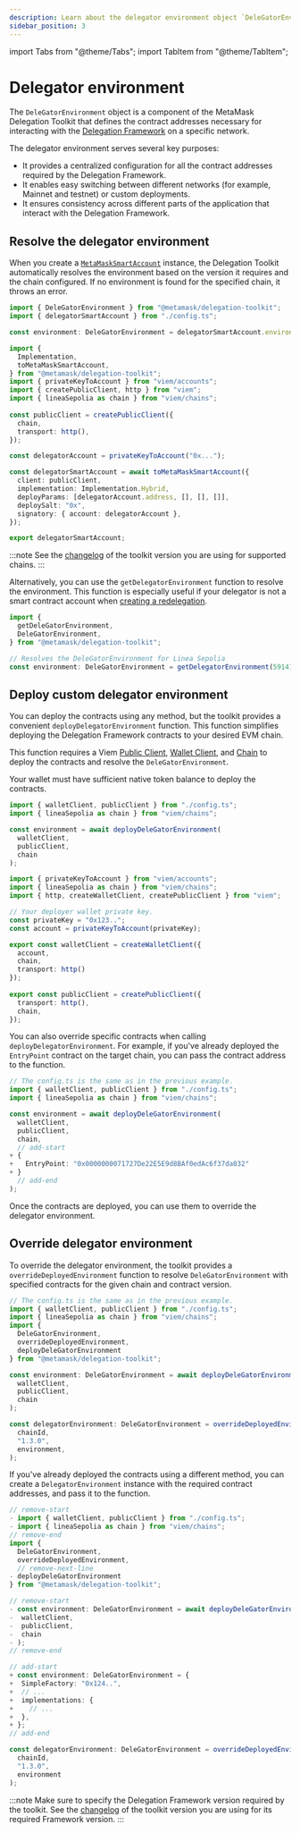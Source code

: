 ```yaml
---
description: Learn about the delegator environment object `DeleGatorEnvironment` and how to use it.
sidebar_position: 3
---
```


import Tabs from "@theme/Tabs";
import TabItem from "@theme/TabItem";

# Delegator environment

The `DeleGatorEnvironment` object is a component of the MetaMask Delegation Toolkit that defines the contract addresses necessary for interacting with the [Delegation Framework](delegation.md#delegation-framework) on a specific network.

The delegator environment serves several key purposes:

- It provides a centralized configuration for all the contract addresses required by the Delegation Framework.
- It enables easy switching between different networks (for example, Mainnet and testnet) or custom deployments.
- It ensures consistency across different parts of the application that interact with the Delegation Framework.

## Resolve the delegator environment

When you create a [`MetaMaskSmartAccount`](../how-to/create-delegator-account.md) instance, the Delegation Toolkit automatically
resolves the environment based on the version it requires and the chain configured.
If no environment is found for the specified chain, it throws an error.

<Tabs>
<TabItem value="example.ts">

```typescript
import { DeleGatorEnvironment } from "@metamask/delegation-toolkit";
import { delegatorSmartAccount } from "./config.ts";

const environment: DeleGatorEnvironment = delegatorSmartAccount.environment; 
```

</TabItem>
<TabItem value="config.ts">

```typescript
import {
  Implementation,
  toMetaMaskSmartAccount,
} from "@metamask/delegation-toolkit";
import { privateKeyToAccount } from "viem/accounts";
import { createPublicClient, http } from "viem";
import { lineaSepolia as chain } from "viem/chains";
 
const publicClient = createPublicClient({
  chain,
  transport: http(),
});

const delegatorAccount = privateKeyToAccount("0x...");

const delegatorSmartAccount = await toMetaMaskSmartAccount({
  client: publicClient,
  implementation: Implementation.Hybrid,
  deployParams: [delegatorAccount.address, [], [], []],
  deploySalt: "0x",
  signatory: { account: delegatorAccount },
});

export delegatorSmartAccount;
```

</TabItem>
</Tabs>

:::note
See the [changelog](../changelog/0.10.2.md) of the toolkit version you are using for supported chains.
:::

Alternatively, you can use the `getDelegatorEnvironment` function to resolve the environment.
This function is especially useful if your delegator is not a smart contract account when
[creating a redelegation](../how-to/create-delegation/index.md#create-a-redelegation).

```typescript
import { 
  getDeleGatorEnvironment, 
  DeleGatorEnvironment, 
} from "@metamask/delegation-toolkit"; 

// Resolves the DeleGatorEnvironment for Linea Sepolia
const environment: DeleGatorEnvironment = getDelegatorEnvironment(59141);
```

## Deploy custom delegator environment

You can deploy the contracts using any method, but the toolkit provides a convenient `deployDelegatorEnvironment` function. This function simplifies deploying the Delegation Framework contracts to your desired EVM chain.

This function requires a Viem [Public Client](https://viem.sh/docs/clients/public.html), [Wallet Client](https://viem.sh/docs/clients/wallet.html), and [Chain](https://viem.sh/docs/glossary/types#chain)
to deploy the contracts and resolve the `DeleGatorEnvironment`. 

Your wallet must have sufficient native token balance to deploy the contracts.

<Tabs>
<TabItem value="example.ts">

```typescript
import { walletClient, publicClient } from "./config.ts";
import { lineaSepolia as chain } from "viem/chains";

const environment = await deployDeleGatorEnvironment(
  walletClient, 
  publicClient, 
  chain
);
```

</TabItem>
<TabItem value="config.ts">

```typescript
import { privateKeyToAccount } from "viem/accounts";
import { lineaSepolia as chain } from "viem/chains";
import { http, createWalletClient, createPublicClient } from "viem";

// Your deployer wallet private key.
const privateKey = "0x123.."; 
const account = privateKeyToAccount(privateKey);

export const walletClient = createWalletClient({
  account,
  chain,
  transport: http()
});
 
export const publicClient = createPublicClient({ 
  transport: http(), 
  chain, 
});
```

</TabItem>
</Tabs>

You can also override specific contracts when calling `deployDelegatorEnvironment`.
For example, if you've already deployed the `EntryPoint` contract on the target chain, you can pass the contract address to the function.

```typescript
// The config.ts is the same as in the previous example.
import { walletClient, publicClient } from "./config.ts";
import { lineaSepolia as chain } from "viem/chains";

const environment = await deployDeleGatorEnvironment(
  walletClient, 
  publicClient, 
  chain,
  // add-start
+ {
+   EntryPoint: "0x0000000071727De22E5E9d8BAf0edAc6f37da032"
+ }
  // add-end
);
```

Once the contracts are deployed, you can use them to override the delegator environment.

## Override delegator environment

To override the delegator environment, the toolkit provides a `overrideDeployedEnvironment` function to resolve
`DeleGatorEnvironment` with specified contracts for the given chain and contract version. 

```typescript
// The config.ts is the same as in the previous example.
import { walletClient, publicClient } from "./config.ts";
import { lineaSepolia as chain } from "viem/chains";
import { 
  DeleGatorEnvironment, 
  overrideDeployedEnvironment,
  deployDeleGatorEnvironment
} from "@metamask/delegation-toolkit";

const environment: DeleGatorEnvironment = await deployDeleGatorEnvironment(
  walletClient, 
  publicClient, 
  chain
);

const delegatorEnvironment: DeleGatorEnvironment = overrideDeployedEnvironment(
  chainId,
  "1.3.0",
  environment,
);
```

If you've already deployed the contracts using a different method, you can create a `DelegatorEnvironment` instance with the required contract addresses, and pass it to the function.

```typescript
// remove-start
- import { walletClient, publicClient } from "./config.ts";
- import { lineaSepolia as chain } from "viem/chains";
// remove-end
import { 
  DeleGatorEnvironment, 
  overrideDeployedEnvironment,
  // remove-next-line
- deployDeleGatorEnvironment
} from "@metamask/delegation-toolkit";

// remove-start
- const environment: DeleGatorEnvironment = await deployDeleGatorEnvironment(
-  walletClient, 
-  publicClient, 
-  chain
- );
// remove-end

// add-start
+ const environment: DeleGatorEnvironment = {
+  SimpleFactory: "0x124..",
+  // ...
+  implementations: {
+    // ...
+  },
+ };
// add-end

const delegatorEnvironment: DeleGatorEnvironment = overrideDeployedEnvironment(
  chainId,
  "1.3.0",
  environment
);
```

:::note
Make sure to specify the Delegation Framework version required by the toolkit.
See the [changelog](../changelog/0.10.2.md) of the toolkit version you are using for its required Framework version.
:::
